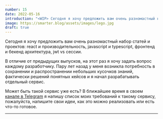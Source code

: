```yaml
---
number: 15
date: 2022-05-16
introduction: "<WIP> Сегодня я хочу предложить вам очень разномастный набор статей и проектов: react и производительность, javascript и typescript, фронтенд и бекенд архитектура, jwt vs сессии."
image: https://smarter.blog/assets/images/lego.jpg
draft: true
---
```


Сегодня я хочу предложить вам очень разномастный набор статей и проектов: react и производительность, javascript и typescript, фронтенд и бекенд архитектура, jwt vs сессии.

В отличие от предыдущих выпусков, на этот раз я хочу задать вопрос каждому разработчику. Пару лет назад у меня возникла потребность в сохранении и распространении небольших кусочков знаний, фактически решений понятных кейсов и я начал разрабатывать отдельный сервис.

Может быть такой сервис уже есть? В ближайшее время в своем [канале в Telegram](https://t.me/sergeysova/560) я напишу список моих требований к такому сервису, пожалуйста, напишите свои идеи, как это можно реализовать или есть что-то готовое.

<hr />
